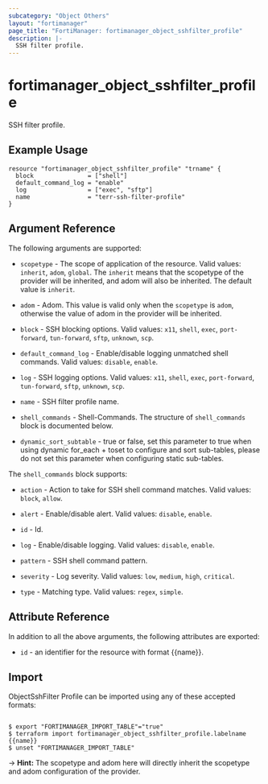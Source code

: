 ```yaml
---
subcategory: "Object Others"
layout: "fortimanager"
page_title: "FortiManager: fortimanager_object_sshfilter_profile"
description: |-
  SSH filter profile.
---
```


# fortimanager_object_sshfilter_profile
SSH filter profile.

## Example Usage

```hcl
resource "fortimanager_object_sshfilter_profile" "trname" {
  block               = ["shell"]
  default_command_log = "enable"
  log                 = ["exec", "sftp"]
  name                = "terr-ssh-filter-profile"
}
```

## Argument Reference


The following arguments are supported:

* `scopetype` - The scope of application of the resource. Valid values: `inherit`, `adom`, `global`. The `inherit` means that the scopetype of the provider will be inherited, and adom will also be inherited. The default value is `inherit`.
* `adom` - Adom. This value is valid only when the `scopetype` is `adom`, otherwise the value of adom in the provider will be inherited.

* `block` - SSH blocking options. Valid values: `x11`, `shell`, `exec`, `port-forward`, `tun-forward`, `sftp`, `unknown`, `scp`.

* `default_command_log` - Enable/disable logging unmatched shell commands. Valid values: `disable`, `enable`.

* `log` - SSH logging options. Valid values: `x11`, `shell`, `exec`, `port-forward`, `tun-forward`, `sftp`, `unknown`, `scp`.

* `name` - SSH filter profile name.
* `shell_commands` - Shell-Commands. The structure of `shell_commands` block is documented below.
* `dynamic_sort_subtable` - true or false, set this parameter to true when using dynamic for_each + toset to configure and sort sub-tables, please do not set this parameter when configuring static sub-tables.

The `shell_commands` block supports:

* `action` - Action to take for SSH shell command matches. Valid values: `block`, `allow`.

* `alert` - Enable/disable alert. Valid values: `disable`, `enable`.

* `id` - Id.
* `log` - Enable/disable logging. Valid values: `disable`, `enable`.

* `pattern` - SSH shell command pattern.
* `severity` - Log severity. Valid values: `low`, `medium`, `high`, `critical`.

* `type` - Matching type. Valid values: `regex`, `simple`.



## Attribute Reference

In addition to all the above arguments, the following attributes are exported:
* `id` - an identifier for the resource with format {{name}}.

## Import

ObjectSshFilter Profile can be imported using any of these accepted formats:
```

$ export "FORTIMANAGER_IMPORT_TABLE"="true"
$ terraform import fortimanager_object_sshfilter_profile.labelname {{name}}
$ unset "FORTIMANAGER_IMPORT_TABLE"
```
-> **Hint:** The scopetype and adom here will directly inherit the scopetype and adom configuration of the provider.
